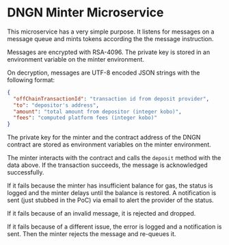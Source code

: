 # DNGN Minter Microservice

This microservice has a very simple purpose.
It listens for messages on a message queue and mints tokens according the the message instruction.

Messages are encrypted with RSA-4096.
The private key is stored in an environment variable on the minter environment.

On decryption, messages are UTF-8 encoded JSON strings with the following format:

```json
{
  "offChainTransactionId": "transaction id from deposit provider",
  "to": "depositor's address",
  "amount": "total amount from depositor (integer kobo)",
  "fees": "computed platform fees (integer kobo)"
}
```

The private key for the minter and the contract address of the DNGN
contract are stored as environment variables on the minter environment.

The minter interacts with the contract and calls the `deposit` method with the data above.
If the transaction succeeds, the message is acknowledged successfully.

If it fails because the minter has insufficient balance for gas, the status is logged 
and the minter delays until the balance is restored. A notification is sent (just stubbed in the PoC)
via email to alert the provider of the status.

If it fails because of an invalid message, it is rejected and dropped.

If it fails because of a different issue, the error is logged and a notification is sent.
Then the minter rejects the message and re-queues it.
